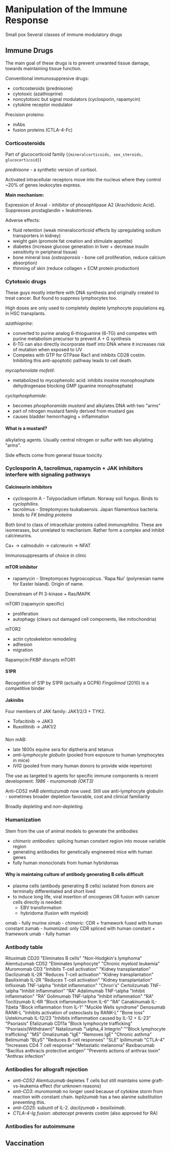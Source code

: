 Manipulation of the Immune Response
===

Small pox 
Several classes of immune modulatory drugs

## Immune Drugs

The main goal of these drugs is to prevent unwanted tissue damage, towards
maintaining tissue function.

Conventional immunosuppresive drugs:

- corticosteroids (prednisone)
- cytotoxic (azathioprine)
- noncytotoxic but signal modulators (cyclosporin, rapamycin)
- cytokine receptor modulator

Precision proteins:

- mAbs
- fusion proteins (CTLA-4-Fc)

### Corticosteroids

Part of glucocorticoid family (`{mineralcorticoids, sex_steroids, glucocorticoid}`)

*prednisone* - a synthetic version of cortisol.

Activated intracellular receptors move into the nucleus where they control ~20%
of genes leukocytes express.

**Main mechanism:**

Expression of AnxaI - inhibitor of phosophlipase A2 (Arachidonic Acid).
Suppresses prostaglandin + leukotrienes.

Adverse effects:

- fluid retention (weak mineralocorticoid effects by upregulating sodium
transporters in kidney)
- weight gain (promote fat creation and stimulate appetite)
- diabetes (increase glucose generation in liver + decrease insulin sensitivity
in peripheral tissue)
- bone mineral loss (*osteoporosis* - bone cell proliferation, reduce calcium
absorption)
- thinning of skin (reduce collagen + ECM protein production)

### Cytotoxic drugs

These guys mostly interfere with DNA synthesis and originally created to treat
cancer. But found to suppress lymphocytes too.

High doses are only used to completely deplete lymphocyte populations eg. in
HSC transplants.

*azathioprine*:
- converted to purine analog 6-thioguanine (6-TG) and competes with purine metabolism
precursor to prevent A + G synthesis
- 6-TG can also directly incorporate itself into DNA where it increases risk of
mutation when exposed to UV
- Competes with GTP for GTPase Rac1 and inhibits CD28 costim. Inhibiting this
anti-apoptotic pathway leads to cell death.

*mycophenolate mofetil*:
- metabolized to mycophenolic acid: inhibits inosine monophosphate
dehydrogenase blocking GMP (guanine monophosphate)

*cyclophosphamide*:
- becomes _phosphoramide mustard_ and alkylates DNA with two "arms"
- part of nitrogen mustard family derived from mustard gas
- causes bladder hemorrhaging + inflammation

#### What is a mustard?

alkylating agents. Usually central nitrogen or sulfur with two alkylating
"arms".

Side effects come from general tissue toxicity. 

### Cyclosporin A, tacrolimus, rapamycin + JAK inhibitors interfere with signaling pathways

#### Calcineurin inhibitors

- cyclosporin A - Tolypocladium inflatum. Norway soil fungus. Binds to
*cyclophilins*.
- tacrolimus - Streptomyces tsukabaensis. Japan filamentous bacteria. binds to
*FK binding proteins*

Both bind to class of intracellular proteins called *immunophilins*. These
are isomerases, but unrelated to mechanism. Rather form a complex and inhibit
calcineurins.

Ca+ -> calmodulin -> calcneurin -> NFAT

Immunosuppresants of choice in clinic

#### mTOR inhibitor

- rapamycin - Streptomyces hygroscopicus. 'Rapa Nui' (polynesian name for
Easter Island). Origin of name.

Downstream of PI 3-kinase + Ras/MAPK

mTOR1 (rapamycin specific)
- proliferation
- autophagy (clears out damaged cell components, like mitochondria)

mTOR2
- actin cytoskeleton remodeling
- adhesion
- migration

Rapamycin:FKBP disrupts mTOR1

#### S1PR

Recognition of S1P by S1PR (actually a GCPR)
*Fingolimod* (2010) is a competitive binder

#### Jakinibs

Four members of JAK family: JAK1/2/3 + TYK2.

- Tofacitinib -> JAK3
- Ruxolitinib -> JAK1/2

### 

Non mAB:

- late 1800s equine sera for diptheria and tetanus
- *anti-lymphocyte globulin* (pooled from exposure to human lymphocytes in mice)
- *IVIG* (pooled from many human donors to provide wide repertoire)

The use as targeted tx agents for specific immune components is recent
development:
*1986 - muromomab (OKT3)*

Anti-CD52 mAB *alemtuzumab* now used.
Still use anti-lymphocyte globulin - sometimes broader depletion favorable,
cost and clinical familiarity

Broadly *depleting* and *non-depleting*.

### Humanization

Stem from the use of animal models to generate the antibodies

- *chimeric antibodies*: splicing human constant region into mouse variable region
- generating antibodies for genetically engineered mice with human genes
- fully human monoclonals from human hybridomas

#### Why is maintaing culture of antibody generating B cells difficult

- plasma cells (antibody generating B cells) isolated from donors are
terminally differentiated and short lived
- to induce long life, viral insertion of oncogenes OR fusion with cancer cells
directly is needed:
    - EBV transformation
    - hybridoma (fusion with myeloid)

omab - fully murine
ximab - *chimeric*: CDR + framework fused with human constant
zumab - *humanized*: only CDR spliced with human constant + framework
umab -  fully human

### Antibody table

Rituximab CD20 "Eliminates B cells" "Non-Hodgkin's lymphoma"
Alemtuzumab CD52 "Eliminates lymphocyte" "Chronic myeloid leukemia"
Muromomab CD3 "Inhibits T-cell activation" "Kidney transplantation"
Daclizumab IL-2R "Reduces T-cell activation" "Kidney transplantation"
Basiliximab IL-2R "Reduces T-cell activation" "Kidney transplantation"
Infliximab TNF-\alpha "Inhibit inflammation" "Chron's"
Certolizumab TNF-\alpha "Inhibit inflammation" "RA"
Adalimumab TNF-\alpha "Inhibit inflammation" "RA"
Golimumab TNF-\alpha "Inhibit inflammation" "RA"
Tocilizumab IL-6R "Block inflammation from IL-6" "RA"
Canakinumab IL-1\beta "Block inflammation from IL-1" "Muckle Wells syndrome"
Denosumab RANK-L "Inhibits activation of osteoclasts by RANK-L" "Bone loss"
Ustekinumab IL-12/23 "Inhibits inflammation caused by IL-12 + IL-23" "Psoriasis"
Efalizumab CD11a "Block lymphocyte trafficking" "Psoriasis(Withdrawn)"
Natalizumab "\alpha_4 Integrin" ""Block lymphocyte trafficking" "MS"
Omalizumab "IgE" "Removes IgE" "Chronic asthma"
Belimumab "BLyS" "Reduces B-cell responses" "SLE"
Ipilimumab "CTLA-4" "Increases CD4 T cell response" "Metastatic melanoma"
Raxibacumab "Bacillus anthracis protective antigen" "Prevents actions of anthrax toxin" "Anthrax infection"

### Antibodies for allograft rejection

- *anti-CD52* _Alemtuzumab_ depletes T cells but still maintains some
graft-vs-leukemia effect (for unknown reasons)
- *anti-CD3*: _muromomab_ no longer used because of cytokine storm from reaction
with constant chain. _teplizumab_ has a two alanine substitution preventing
this.
- *anti-CD25*: subunit of IL-2. _daclizumab_ + _basiliximab_.
- *CTLA-4-Ig fusion*: _abatacept_ prevents costim (also approved for RA)

### Antibodies for autoimmune

## Vaccination
